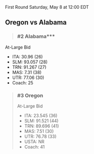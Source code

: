 First Round
Saturday, May 8 at 12:00 EDT
## Oregon vs Alabama

> ### #2 Alabama***  
At-Large Bid  
- ITA: 30.96 (26)  
- SLM: 93.057 (28)  
- TRN: 91.267 (27)  
- MAS: 7.31 (38)  
- UTR: 77.06 (30)  
- Coach: 25  

> ### #3 Oregon  
> At-Large Bid  
> - ITA: 23.545 (36)  
> - SLM: 91.521 (44)  
> - TRN: 89.696 (41)  
> - MAS: 7.51 (30)  
> - UTR: 76.78 (33)  
> - USTA: NR  
> - Coach: 41  
